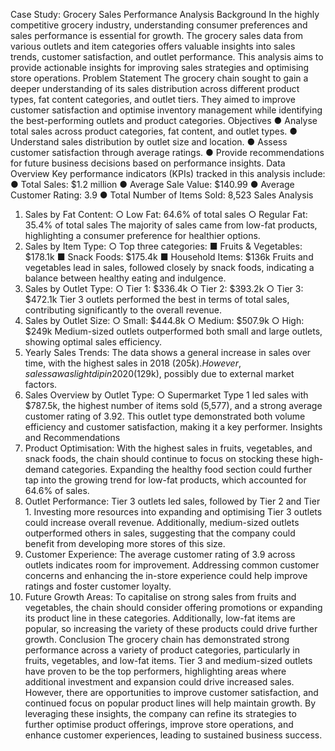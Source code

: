 Case Study: Grocery Sales Performance Analysis
Background
In the highly competitive grocery industry, understanding consumer preferences and sales
performance is essential for growth. The grocery sales data from various outlets and item
categories offers valuable insights into sales trends, customer satisfaction, and outlet
performance. This analysis aims to provide actionable insights for improving sales strategies
and optimising store operations.
Problem Statement
The grocery chain sought to gain a deeper understanding of its sales distribution across
different product types, fat content categories, and outlet tiers. They aimed to improve
customer satisfaction and optimise inventory management while identifying the
best-performing outlets and product categories.
Objectives
● Analyse total sales across product categories, fat content, and outlet types.
● Understand sales distribution by outlet size and location.
● Assess customer satisfaction through average ratings.
● Provide recommendations for future business decisions based on performance
insights.
Data Overview
Key performance indicators (KPIs) tracked in this analysis include:
● Total Sales: $1.2 million
● Average Sale Value: $140.99
● Average Customer Rating: 3.9
● Total Number of Items Sold: 8,523
Sales Analysis
1. Sales by Fat Content:
○ Low Fat: 64.6% of total sales
○ Regular Fat: 35.4% of total sales
The majority of sales came from low-fat products, highlighting a consumer
preference for healthier options.
2. Sales by Item Type:
○ Top three categories:
■ Fruits & Vegetables: $178.1k
■ Snack Foods: $175.4k
■ Household Items: $136k
Fruits and vegetables lead in sales, followed closely by snack foods,
indicating a balance between healthy eating and indulgence.
3. Sales by Outlet Type:
○ Tier 1: $336.4k
○ Tier 2: $393.2k
○ Tier 3: $472.1k
Tier 3 outlets performed the best in terms of total sales, contributing
significantly to the overall revenue.
4. Sales by Outlet Size:
○ Small: $444.8k
○ Medium: $507.9k
○ High: $249k
Medium-sized outlets outperformed both small and large outlets, showing
optimal sales efficiency.
5. Yearly Sales Trends:
The data shows a general increase in sales over time, with the highest sales in 2018
($205k). However, sales saw a slight dip in 2020 ($129k), possibly due to external
market factors.
6. Sales Overview by Outlet Type:
○ Supermarket Type 1 led sales with $787.5k, the highest number of items sold
(5,577), and a strong average customer rating of 3.92.
This outlet type demonstrated both volume efficiency and customer
satisfaction, making it a key performer.
Insights and Recommendations
1. Product Optimisation:
With the highest sales in fruits, vegetables, and snack foods, the chain should
continue to focus on stocking these high-demand categories. Expanding the healthy
food section could further tap into the growing trend for low-fat products, which
accounted for 64.6% of sales.
2. Outlet Performance:
Tier 3 outlets led sales, followed by Tier 2 and Tier 1. Investing more resources into
expanding and optimising Tier 3 outlets could increase overall revenue. Additionally,
medium-sized outlets outperformed others in sales, suggesting that the company
could benefit from developing more stores of this size.
3. Customer Experience:
The average customer rating of 3.9 across outlets indicates room for improvement.
Addressing common customer concerns and enhancing the in-store experience could
help improve ratings and foster customer loyalty.
4. Future Growth Areas:
To capitalise on strong sales from fruits and vegetables, the chain should consider
offering promotions or expanding its product line in these categories. Additionally,
low-fat items are popular, so increasing the variety of these products could drive
further growth.
Conclusion
The grocery chain has demonstrated strong performance across a variety of product
categories, particularly in fruits, vegetables, and low-fat items. Tier 3 and medium-sized
outlets have proven to be the top performers, highlighting areas where additional
investment and expansion could drive increased sales. However, there are opportunities to
improve customer satisfaction, and continued focus on popular product lines will help
maintain growth. By leveraging these insights, the company can refine its strategies to
further optimise product offerings, improve store operations, and enhance customer
experiences, leading to sustained business success.
